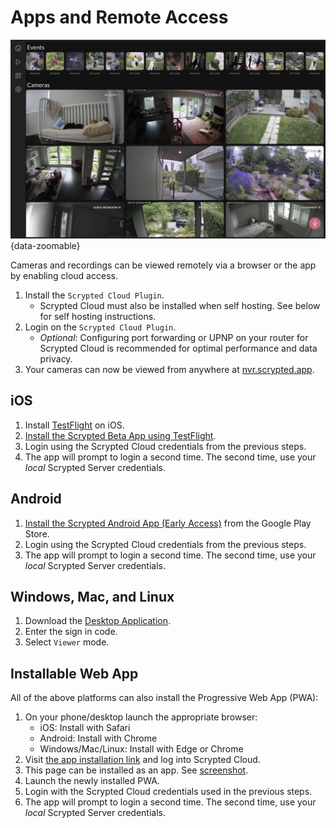 <script setup lang="ts"> 
import { onMounted } from 'vue';
import mediumZoom from 'medium-zoom';

onMounted(() => {
  mediumZoom('[data-zoomable]', { background: 'var(--vp-c-bg)' });
});

</script>

<style>
.medium-zoom-overlay {
  z-index: 20;
}

.medium-zoom-image {
  z-index: 21;
}
</style>

# Apps and Remote Access

![image](/img/scrypted-nvr/tablet.png){data-zoomable}

Cameras and recordings can be viewed remotely via a browser or the app by enabling cloud access.

1. Install the `Scrypted Cloud Plugin`.
    * Scrypted Cloud must also be installed when self hosting. See below for self hosting instructions.
2. Login on the `Scrypted Cloud Plugin`.
    * *Optional*: Configuring port forwarding or UPNP on your router for Scrypted Cloud is recommended for optimal performance and data privacy.
3. Your cameras can now be viewed from anywhere at [nvr.scrypted.app](https://nvr.scrypted.app).

## iOS

1. Install [TestFlight](https://apps.apple.com/us/app/testflight/id899247664) on iOS.
2. [Install the Scrypted Beta App using TestFlight](https://testflight.apple.com/join/mpXXwLk7).
3. Login using the Scrypted Cloud credentials from the previous steps.
4. The app will prompt to login a second time. The second time, use your *local* Scrypted Server credentials.

## Android

1. [Install the Scrypted Android App (Early Access)](https://play.google.com/store/apps/details?id=app.scrypted.nvr) from the Google Play Store.
2. Login using the Scrypted Cloud credentials from the previous steps.
3. The app will prompt to login a second time. The second time, use your *local* Scrypted Server credentials.

## Windows, Mac, and Linux

1. Download the [Desktop Application](/desktop-application.md).
2. Enter the sign in code.
3. Select `Viewer` mode.

## Installable Web App

All of the above platforms can also install the Progressive Web App (PWA):

1. On your phone/desktop launch the appropriate browser:
    * iOS: Install with Safari
    * Android: Install with Chrome
    * Windows/Mac/Linux: Install with Edge or Chrome
2. Visit [the app installation link](https://nvr.scrypted.app/#/install-pwa) and log into Scrypted Cloud.
3. This page can be installed as an app. See [screenshot](https://user-images.githubusercontent.com/73924/194009896-359021b8-63a1-484f-aed7-35edeff92fa2.jpeg).
4. Launch the newly installed PWA.
5. Login with the Scrypted Cloud credentials used in the previous steps.
6. The app will prompt to login a second time. The second time, use your *local* Scrypted Server credentials.

<!-- 
## Self Hosting

Scrypted can optionally be self hosted on a personal custom domain. This setup process is for advanced users and offers no benefits over port forwarding, other than bypassing the Scrypted Cloud cloud login.
  * Install the `Scrypted Cloud Plugin`.
      * For `Port Forwarding Mode`, select `Custom Domain`.
      * Enter the personal custom domain into the `Hostname` setting such as `nvr.example.com`.
  * Set up a SSL Termination to the `Local HTTPS Port` on the Scrypted Server. This port is random and can be viewed or changed in the Scrypted Cloud Plugin settings. This can be done with nginx or a variety of other reverse proxies.

::: code-group

```[iOS]
Enter nvr.example.com at:
iOS Settings -> Scrypted -> Self Hosted -> Hostname
```
```md [Android]
Install using:
https://play.google.com/store/apps/details?id=app.scrypted.nvr
```
```md [Web]
Install using:
https://nvr.example.com/#/install-pwa
```
```[Desktop App]
In the Desktop app menu, click Reset Startup Settings.
Choose Viewer Mode.
Enter nvr.example.com when prompted for the optional Self Hosting domain.
``` -->

